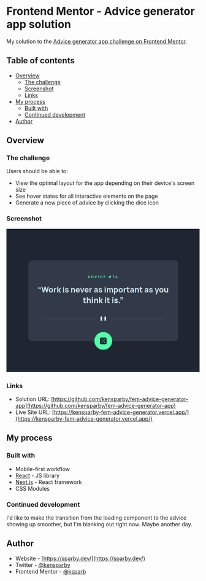 # Frontend Mentor - Advice generator app solution

My solution to the [Advice generator app challenge on Frontend Mentor](https://www.frontendmentor.io/challenges/advice-generator-app-QdUG-13db).

## Table of contents

- [Overview](#overview)
  - [The challenge](#the-challenge)
  - [Screenshot](#screenshot)
  - [Links](#links)
- [My process](#my-process)
  - [Built with](#built-with)
  - [Continued development](#continued-development)
- [Author](#author)


## Overview

### The challenge

Users should be able to:

- View the optimal layout for the app depending on their device's screen size
- See hover states for all interactive elements on the page
- Generate a new piece of advice by clicking the dice icon

### Screenshot

![Screenshot of desktop solution](./screenshot.png?raw=true)

### Links

- Solution URL: [https://github.com/kensparby/fem-advice-generator-app](https://github.com/kensparby/fem-advice-generator-app)
- Live Site URL: [https://kensparby-fem-advice-generator.vercel.app/](https://kensparby-fem-advice-generator.vercel.app/)

## My process

### Built with

- Mobile-first workflow
- [React](https://reactjs.org/) - JS library
- [Next.js](https://nextjs.org/) - React framework
- CSS Modules

### Continued development

I'd like to make the transition from the loading component to the advice showing up smoother, but I'm blanking out right now. Maybe another day.

## Author

- Website - [https://sparby.dev/](https://sparby.dev/)
- Twitter - [@kensparby](https://www.twitter.com/kensparby)
- Frontend Mentor - [@ksparb](https://www.frontendmentor.io/profile/ksparb)